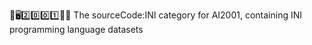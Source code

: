 🧠️🖥️2️⃣️0️⃣️0️⃣️1️⃣️💾️📜️ The sourceCode:INI category for AI2001, containing INI programming language datasets
